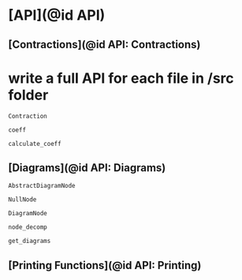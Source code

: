 # [API](@id API)

## [Contractions](@id API: Contractions)
# write a full API for each file in /src folder


```@docs
Contraction
```

```@docs
coeff
```

```@docs
calculate_coeff
```

## [Diagrams](@id API: Diagrams)

```@docs
AbstractDiagramNode
```

```@docs
NullNode
```

```@docs
DiagramNode
```

```@docs
node_decomp
```

```@docs
get_diagrams
```

## [Printing Functions](@id API: Printing)
